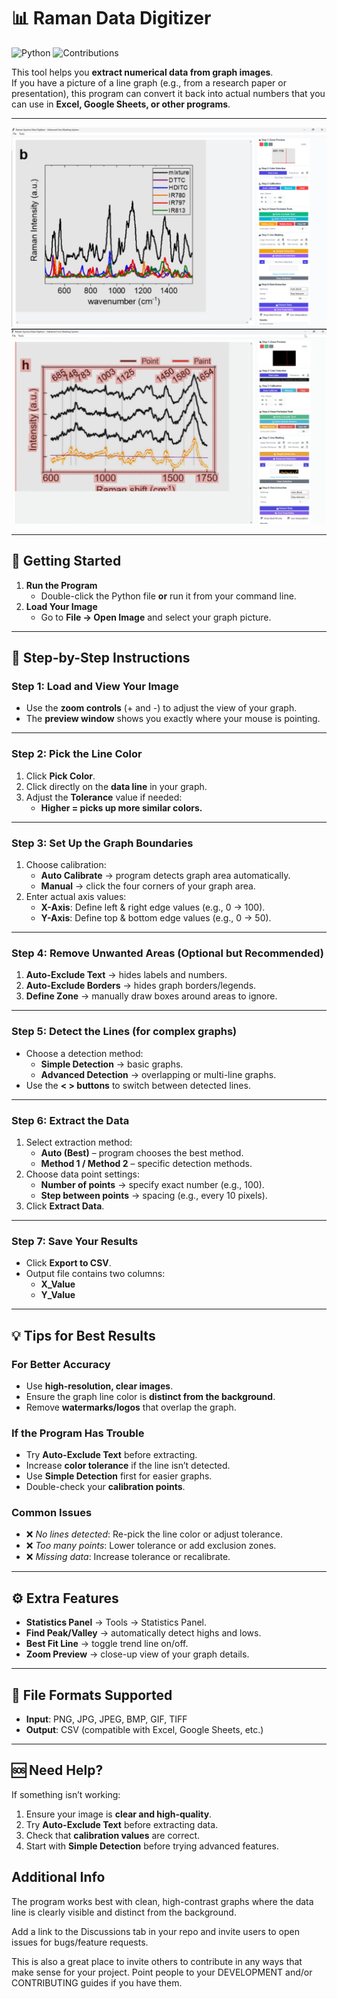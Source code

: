 # 📊 Raman Data Digitizer  

![Python](https://img.shields.io/badge/Python-3.9%2B-blue)
![Contributions](https://img.shields.io/badge/Contributions-Welcome-orange)  

This tool helps you **extract numerical data from graph images**.  
If you have a picture of a line graph (e.g., from a research paper or presentation), this program can convert it back into actual numbers that you can use in **Excel, Google Sheets, or other programs**.  

---

![Software Example](images/softwareDemoImg.png)
![Digitized Spectra Example](images/softwareDemoResultsImg.png)

---

## 🚀 Getting Started  

1. **Run the Program**  
   - Double-click the Python file **or** run it from your command line.  
2. **Load Your Image**  
   - Go to **File → Open Image** and select your graph picture.  

---

## 📝 Step-by-Step Instructions  

### **Step 1: Load and View Your Image**  
- Use the **zoom controls** (+ and -) to adjust the view of your graph.  
- The **preview window** shows you exactly where your mouse is pointing.  

---

### **Step 2: Pick the Line Color**  
1. Click **Pick Color**.  
2. Click directly on the **data line** in your graph.  
3. Adjust the **Tolerance** value if needed:  
   - **Higher = picks up more similar colors.**  

---

### **Step 3: Set Up the Graph Boundaries**  
1. Choose calibration:  
   - **Auto Calibrate** → program detects graph area automatically.  
   - **Manual** → click the four corners of your graph area.  
2. Enter actual axis values:  
   - **X-Axis**: Define left & right edge values (e.g., 0 → 100).  
   - **Y-Axis**: Define top & bottom edge values (e.g., 0 → 50).  

---

### **Step 4: Remove Unwanted Areas (Optional but Recommended)**  
1. **Auto-Exclude Text** → hides labels and numbers.  
2. **Auto-Exclude Borders** → hides graph borders/legends.  
3. **Define Zone** → manually draw boxes around areas to ignore.  

---

### **Step 5: Detect the Lines (for complex graphs)**  
- Choose a detection method:  
  - **Simple Detection** → basic graphs.  
  - **Advanced Detection** → overlapping or multi-line graphs.  
- Use the **< > buttons** to switch between detected lines.  

---

### **Step 6: Extract the Data**  
1. Select extraction method:  
   - **Auto (Best)** – program chooses the best method.  
   - **Method 1 / Method 2** – specific detection methods.  
2. Choose data point settings:  
   - **Number of points** → specify exact number (e.g., 100).  
   - **Step between points** → spacing (e.g., every 10 pixels).  
3. Click **Extract Data**.  

---

### **Step 7: Save Your Results**  
- Click **Export to CSV**.  
- Output file contains two columns:  
  - **X_Value**  
  - **Y_Value**  

---

## 💡 Tips for Best Results  

### **For Better Accuracy**  
- Use **high-resolution, clear images**.  
- Ensure the graph line color is **distinct from the background**.  
- Remove **watermarks/logos** that overlap the graph.  

### **If the Program Has Trouble**  
- Try **Auto-Exclude Text** before extracting.  
- Increase **color tolerance** if the line isn’t detected.  
- Use **Simple Detection** first for easier graphs.  
- Double-check your **calibration points**.  

### **Common Issues**  
- ❌ *No lines detected*: Re-pick the line color or adjust tolerance.  
- ❌ *Too many points*: Lower tolerance or add exclusion zones.  
- ❌ *Missing data*: Increase tolerance or recalibrate.  

---

## ⚙️ Extra Features  
- **Statistics Panel** → Tools → Statistics Panel.  
- **Find Peak/Valley** → automatically detect highs and lows.  
- **Best Fit Line** → toggle trend line on/off.  
- **Zoom Preview** → close-up view of your graph details.  

---

## 📂 File Formats Supported  
- **Input**: PNG, JPG, JPEG, BMP, GIF, TIFF  
- **Output**: CSV (compatible with Excel, Google Sheets, etc.)  

---

## 🆘 Need Help?  
If something isn’t working:  
1. Ensure your image is **clear and high-quality**.  
2. Try **Auto-Exclude Text** before extracting data.  
3. Check that **calibration values** are correct.
4. Start with **Simple Detection** before trying advanced features.

## Additional Info 
The program works best with clean, high-contrast graphs where the data line is clearly visible and distinct from the background.

Add a link to the Discussions tab in your repo and invite users to open issues for bugs/feature requests.

This is also a great place to invite others to contribute in any ways that make sense for your project. Point people to your DEVELOPMENT and/or CONTRIBUTING guides if you have them.
